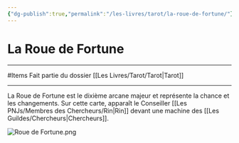 ```yaml
---
{"dg-publish":true,"permalink":"/les-livres/tarot/la-roue-de-fortune/"}
---
```


# La Roue de Fortune
---
#Items 
Fait partie du dossier [[Les Livres/Tarot/Tarot\|Tarot]]

-------
La Roue de Fortune est le dixième arcane majeur et représente la chance et les changements.
Sur cette carte, apparaît le Conseiller [[Les PNJs/Membres des Chercheurs/Rin\|Rin]] devant une machine des [[Les Guildes/Chercheurs\|Chercheurs]].

![Roue de Fortune.png](/img/user/_Images/_Livres/Roue%20de%20Fortune.png)